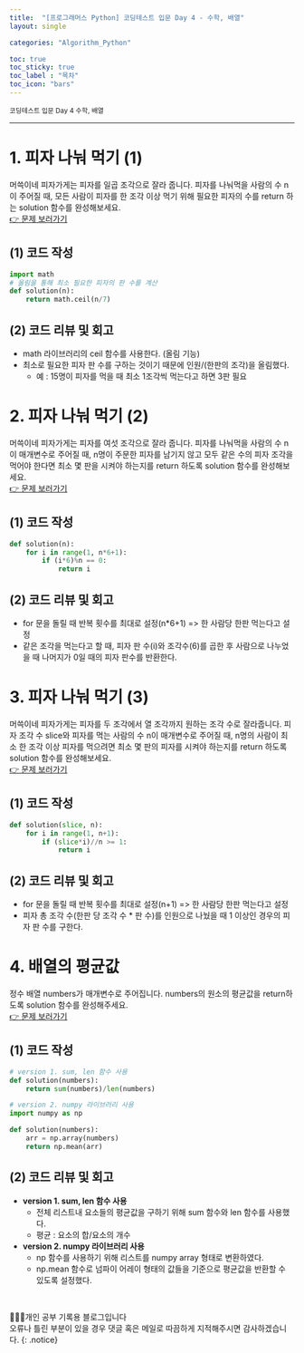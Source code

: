 ```yaml
---
title:  "[프로그래머스 Python] 코딩테스트 입문 Day 4 - 수학, 배열"
layout: single

categories: "Algorithm_Python"

toc: true
toc_sticky: true
toc_label : "목차"
toc_icon: "bars"
---
```


<small>코딩테스트 입문 Day 4 수학, 배열</small>

***

# <span class="half_HL">1. 피자 나눠 먹기 (1)</span>
머쓱이네 피자가게는 피자를 일곱 조각으로 잘라 줍니다. 피자를 나눠먹을 사람의 수 n이 주어질 때, 모든 사람이 피자를 한 조각 이상 먹기 위해 필요한 피자의 수를 return 하는 solution 함수를 완성해보세요.
<br>[👉 문제 보러가기](https://school.programmers.co.kr/learn/courses/30/lessons/120814)

## (1) 코드 작성
```python
import math
# 올림을 통해 최소 필요한 피자의 판 수를 계산
def solution(n):
    return math.ceil(n/7)
```

## (2) 코드 리뷰 및 회고
- math 라이브러리의 ceil 함수를 사용한다. (올림 기능)
- 최소로 필요한 피자 판 수를 구하는 것이기 때문에 인원/(한판의 조각)을 올림했다.
  - 예 : 15명이 피자를 먹을 때 최소 1조각씩 먹는다고 하면 3판 필요

# <span class="half_HL">2. 피자 나눠 먹기 (2)</span>
머쓱이네 피자가게는 피자를 여섯 조각으로 잘라 줍니다. 피자를 나눠먹을 사람의 수 n이 매개변수로 주어질 때, n명이 주문한 피자를 남기지 않고 모두 같은 수의 피자 조각을 먹어야 한다면 최소 몇 판을 시켜야 하는지를 return 하도록 solution 함수를 완성해보세요.
<br>[👉 문제 보러가기](https://school.programmers.co.kr/learn/courses/30/lessons/120815)

## (1) 코드 작성
```python
def solution(n):
    for i in range(1, n*6+1):
        if (i*6)%n == 0:
            return i
```

## (2) 코드 리뷰 및 회고
- for 문을 돌릴 때 반복 횟수를 최대로 설정(n*6+1) => 한 사람당 한판 먹는다고 설정
- 같은 조각을 먹는다고 할 때, 피자 판 수(i)와 조각수(6)를 곱한 후 사람으로 나누었을 때 나머지가 0일 때의 피자 판수를 반환한다.

# <span class="half_HL">3. 피자 나눠 먹기 (3)</span>
머쓱이네 피자가게는 피자를 두 조각에서 열 조각까지 원하는 조각 수로 잘라줍니다. 피자 조각 수 slice와 피자를 먹는 사람의 수 n이 매개변수로 주어질 때, n명의 사람이 최소 한 조각 이상 피자를 먹으려면 최소 몇 판의 피자를 시켜야 하는지를 return 하도록 solution 함수를 완성해보세요.
<br>[👉 문제 보러가기](https://school.programmers.co.kr/learn/courses/30/lessons/120816)

## (1) 코드 작성
```python
def solution(slice, n):
    for i in range(1, n+1):
        if (slice*i)//n >= 1:
            return i
```

## (2) 코드 리뷰 및 회고
- for 문을 돌릴 때 반복 횟수를 최대로 설정(n+1) => 한 사람당 한판 먹는다고 설정
- 피자 총 조각 수(한판 당 조각 수 * 판 수)를 인원으로 나눴을 때 1 이상인 경우의 피자 판 수를 구한다.

# <span class="half_HL">4. 배열의 평균값</span>
정수 배열 numbers가 매개변수로 주어집니다. numbers의 원소의 평균값을 return하도록 solution 함수를 완성해주세요.
<br>[👉 문제 보러가기](https://school.programmers.co.kr/learn/courses/30/lessons/120817)

## (1) 코드 작성
```python
# version 1. sum, len 함수 사용
def solution(numbers):
    return sum(numbers)/len(numbers)

# version 2. numpy 라이브러리 사용
import numpy as np

def solution(numbers):
    arr = np.array(numbers)
    return np.mean(arr)
```

## (2) 코드 리뷰 및 회고
- **version 1. sum, len 함수 사용**
  - 전체 리스트내 요소들의 평균값을 구하기 위해 sum 함수와 len 함수를 사용했다.
  - 평균 : 요소의 합/요소의 개수
- **version 2. numpy 라이브러리 사용**
  - np 함수를 사용하기 위해 리스트를 numpy array 형태로 변환하였다.
  - np.mean 함수로 넘파이 어레이 형태의 값들을 기준으로 평균값을 반환할 수 있도록 설정했다.

<br>

👩🏻‍💻개인 공부 기록용 블로그입니다
<br>오류나 틀린 부분이 있을 경우 댓글 혹은 메일로 따끔하게 지적해주시면 감사하겠습니다.
{: .notice}